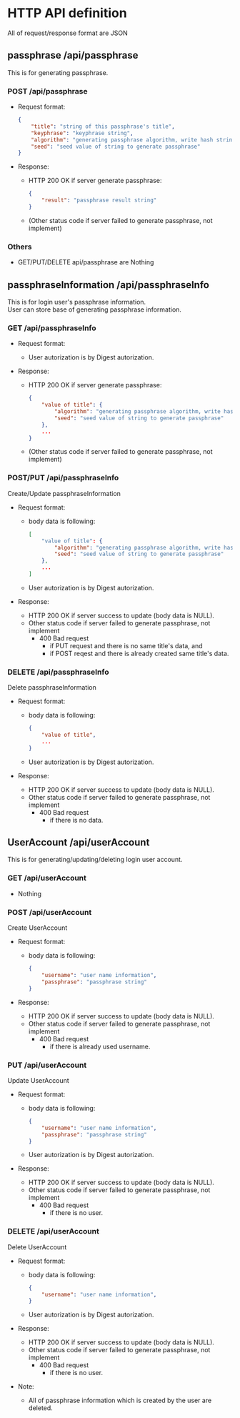 # HTTP API definition

All of request/response format  are JSON

## passphrase /api/passphrase

This is for generating passphrase.

### POST /api/passphrase

- Request format:
	```json
	{
		"title": "string of this passphrase's title",
		"keyphrase": "keyphrase string",
		"algorithm": "generating passphrase algorithm, write hash string",
		"seed": "seed value of string to generate passphrase"
	}
	```

- Response:
	- HTTP 200 OK if server generate passphrase:
		```json
		{
			"result": "passphrase result string"
		}
		```
	- (Other status code if server failed to generate passphrase, not implement)

### Others

- GET/PUT/DELETE api/passphrase are Nothing

## passphraseInformation /api/passphraseInfo

This is for login user's passphrase information.  
User can store base of generating passphrase information.

### GET /api/passphraseInfo

- Request format:
	- User autorization is by Digest autorization.

- Response:
	- HTTP 200 OK if server generate passphrase:
		```json
		{
			"value of title": {
				"algorithm": "generating passphrase algorithm, write hash string",
				"seed": "seed value of string to generate passphrase"
			},
			...
		}
		```
	- (Other status code if server failed to generate passphrase, not implement)

### POST/PUT /api/passphraseInfo

Create/Update passphraseInformation

- Request format:
	- body data is following:
		```json
		[
			"value of title": {
				"algorithm": "generating passphrase algorithm, write hash string",
				"seed": "seed value of string to generate passphrase"
			},
			...
		]
		```
	- User autorization is by Digest autorization.

- Response:
	- HTTP 200 OK if server success to update (body data is NULL).
	- Other status code if server failed to generate passphrase, not implement
		- 400 Bad request
			- if PUT request and there is no same title's data, and
			- if POST reqest and there is already created same title's data.

### DELETE /api/passphraseInfo

Delete passphraseInformation

- Request format:
	- body data is following:
		```json
		{
			"value of title",
			...
		}
		```
	- User autorization is by Digest autorization.

- Response:
	- HTTP 200 OK if server success to update (body data is NULL).
	- Other status code if server failed to generate passphrase, not implement
		- 400 Bad request
			- if there is no data.

## UserAccount /api/userAccount

This is for generating/updating/deleting login user account.

### GET /api/userAccount

- Nothing

### POST /api/userAccount

Create UserAccount

- Request format:
	- body data is following:
		```json
		{
			"username": "user name information",
			"passphrase": "passphrase string"
		}
		```

- Response:
	- HTTP 200 OK if server success to update (body data is NULL).
	- Other status code if server failed to generate passphrase, not implement
		- 400 Bad request
			- if there is already used username.

### PUT /api/userAccount

Update UserAccount

- Request format:
	- body data is following:
		```json
		{
			"username": "user name information",
			"passphrase": "passphrase string"
		}
		```
	- User autorization is by Digest autorization.

- Response:
	- HTTP 200 OK if server success to update (body data is NULL).
	- Other status code if server failed to generate passphrase, not implement
		- 400 Bad request
			- if there is no user.

### DELETE /api/userAccount

Delete UserAccount

- Request format:
	- body data is following:
		```json
		{
			"username": "user name information",
		}
		```
	- User autorization is by Digest autorization.

- Response:
	- HTTP 200 OK if server success to update (body data is NULL).
	- Other status code if server failed to generate passphrase, not implement
		- 400 Bad request
			- if there is no user.

- Note:
	- All of passphrase information which is created by the user are deleted.
